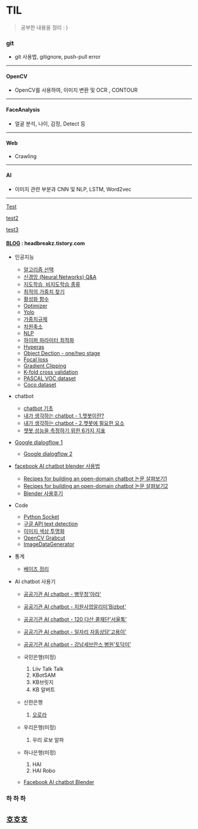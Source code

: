 # TIL 

> 공부한 내용을 정리 : )

### git

* git 사용법, gitignore, push-pull error

---

#### OpenCV

* OpenCV를 사용하여, 이미지 변환 및 OCR , CONTOUR 

---

#### FaceAnalysis

* 얼굴 분석, 나이, 감정, Detect 등 

---

#### Web

* Crawling

---

#### AI

* 이미지 관련 부분과 CNN  및 NLP, LSTM, Word2vec

---

[Test](#하)

[test2](#호호호)

[test3](#하_하_하)





#### [BLOG](headbreakz.tistory.com) : headbreakz.tistory.com

* 인공지능

  * [알고리즘 선택](https://headbreakz.tistory.com/entry/인공지능-알고리즘-선택)
  * [신경망 (Neural Networks) Q&A](https://headbreakz.tistory.com/entry/인공지능-QA-1)
  * [지도학습, 비지도학습 종류](https://headbreakz.tistory.com/entry/인공지능-지도학습비지도학습-알고리즘-종류)
  * [최적의 가중치 찾기](https://headbreakz.tistory.com/entry/인공지능-최적의-가중치-찾기)
  * [활성화 함수](https://headbreakz.tistory.com/entry/인공지능-활성화-함수)
  * [Optimizer](https://headbreakz.tistory.com/entry/인공지능-Optimizer)
  * [Yolo](https://headbreakz.tistory.com/entry/인공지능-YOLO)
  * [가중치규제](https://headbreakz.tistory.com/entry/인공지능-가중치-규제)
  * [차원축소](https://headbreakz.tistory.com/entry/인공지능-차원축소)
  * [NLP](https://headbreakz.tistory.com/entry/인공지능-NLP)
  * [하이퍼 파라미터 최적화](https://headbreakz.tistory.com/entry/인공지능-하이퍼-파라미터-최적화)
  * [Hyperas](https://headbreakz.tistory.com/entry/인공지능-Hyperas)
  * [Object Dection - one/two stage](https://headbreakz.tistory.com/entry/인공지능-two-stage-method)
  * [Focal loss](https://headbreakz.tistory.com/entry/인공지능-Batch-Mini-Batch)
  * [Gradient Clipping](https://headbreakz.tistory.com/entry/인공지능-Gradient-Clipping)
  * [K-fold cross validation](https://headbreakz.tistory.com/entry/k-fold-cross-validation)
  * [PASCAL VOC dataset](https://headbreakz.tistory.com/entry/PASCAL-VOC)
  * [Coco dataset](https://headbreakz.tistory.com/entry/coco)
* chatbot

  * [chatbot 기초](https://headbreakz.tistory.com/entry/chatbot-기초-내용)
  * [내가 생각하는 chatbot - 1.챗봇이란?](https://headbreakz.tistory.com/entry/chatbot-%EB%82%B4%EA%B0%80-%EC%83%9D%EA%B0%81%ED%95%98%EB%8A%94-chatbot)
  * [내가 생각하는 chatbot - 2.챗봇에 필요한 요소](https://headbreakz.tistory.com/entry/chatbot-%EB%82%B4%EA%B0%80-%EC%83%9D%EA%B0%81%ED%95%98%EB%8A%94-chatbot-2-%EC%B1%97%EB%B4%87%EC%97%90-%ED%95%84%EC%9A%94%ED%95%9C-%EC%9A%94%EC%86%8C)
  * [챗봇 성능을 측정하기 위한 6가지 지표](https://headbreakz.tistory.com/entry/Chatbot-%EC%B1%97%EB%B4%87-%EC%84%B1%EB%8A%A5%EC%9D%84-%EC%B8%A1%EC%A0%95%ED%95%98%EA%B8%B0-%EC%9C%84%ED%95%9C-6%EA%B0%80%EC%A7%80-%EC%A7%80%ED%91%9C)
* [Google dialogflow 1](https://headbreakz.tistory.com/entry/chatbot-Google-dialogflow-1)
  
  * [Google dialogflow 2](https://headbreakz.tistory.com/entry/chatbot-Google-dialogflow-2)
* [facebook AI chatbot blender 사용법](https://headbreakz.tistory.com/entry/Chatbot-facebook-AI-chatbot-blender-%EC%82%AC%EC%9A%A9%EB%B0%A9%EB%B2%95-colab)
  * [Recipes for building an open-domain chatbot 논문 살펴보기1](https://headbreakz.tistory.com/entry/Chatbot-Recipes-for-building-an-open-domain-chatbot-%EC%82%B4%ED%8E%B4%EB%B3%B4%EA%B8%B0-1)
  * [Recipes for building an open-domain chatbot 논문 살펴보기2](https://headbreakz.tistory.com/entry/Chatbot-Recipes-for-building-an-open-domain-chatbot-%EC%82%B4%ED%8E%B4%EB%B3%B4%EA%B8%B0-2)
  * [Blender 사용후기](https://headbreakz.tistory.com/entry/chatbot-facebook-AI-chatbot-%EC%82%AC%EC%9A%A9%EA%B8%B0-Blender)
* Code

  * [Python Socket](https://headbreakz.tistory.com/entry/Code-Python-Socket)
  * [구글 API text detection](https://headbreakz.tistory.com/entry/code-이미지에서-글씨-찾기-구글-API-windows에서)
  * [이미지 색상 투명화](https://headbreakz.tistory.com/entry/code-이미지에서-픽셀-투명화-하기)
  * [OpenCV Grabcut](https://headbreakz.tistory.com/entry/code-OpenCV-GrabCut)
  * [ImageDataGenerator](https://headbreakz.tistory.com/entry/CODE-ImageDataGenerator)
* 통계
  
  * [베이즈 정리](https://headbreakz.tistory.com/entry/통계-베이즈-정리)
* AI chatbot 사용기
  * [공공기관 AI chatbot - 병무청'아라'](https://headbreakz.tistory.com/entry/chatbot-%EA%B3%B5%EA%B3%B5%EA%B8%B0%EA%B4%80-AI-Chatbot-%EC%82%AC%EC%9A%A9%EA%B8%B0-%EB%B3%91%EB%AC%B4%EC%B2%AD-%EC%95%84%EB%9D%BC)
  
  * [공공기관 AI chatbot - 지원사업알리미'Bizbot' ](https://headbreakz.tistory.com/entry/chatbot-%EA%B3%B5%EA%B3%B5%EA%B8%B0%EA%B4%80-AI-Chatbot-%EC%82%AC%EC%9A%A9%EA%B8%B0-%EC%A7%80%EC%9B%90%EC%82%AC%EC%97%85%EC%95%8C%EB%A6%AC%EB%AF%B8-BizBot)
  
  * [공공기관 AI chatbot - 120 다산 콜재단'서울톡'](https://headbreakz.tistory.com/entry/chatbot-%EA%B3%B5%EA%B3%B5%EA%B8%B0%EA%B4%80-AI-Chatbot-%EC%82%AC%EC%9A%A9%EA%B8%B0-120-%EB%8B%A4%EC%82%B0-%EC%BD%9C%EC%9E%AC%EB%8B%A8-%EC%84%9C%EC%9A%B8%ED%86%A1)
  
  * [공공기관 AI chatbot - 일자리 자동상담'고용이'](https://headbreakz.tistory.com/entry/chatbot-%EA%B3%B5%EA%B3%B5%EA%B8%B0%EA%B4%80-AI-Chatbot-%EC%82%AC%EC%9A%A9%EA%B8%B0-%EC%9D%BC%EC%9E%90%EB%A6%AC-%EC%9E%90%EB%8F%99%EC%83%81%EB%8B%B4-%EA%B3%A0%EC%9A%A9%EC%9D%B4)
  
  * [공공기관 AI chatbot - 강남세브란스 병원'토닥이'](https://headbreakz.tistory.com/entry/chatbot-AI-Chatbot-%EC%82%AC%EC%9A%A9%EA%B8%B0-%EA%B0%95%EB%82%A8%EC%84%B8%EB%B8%8C%EB%9E%80%EC%8A%A4%EB%B3%91%EC%9B%90-%ED%86%A0%EB%8B%A5%EC%9D%B4)
  
  * 국민은행(미정)
    1. Liiv Talk Talk
    2. KBotSAM
    3. KB브릿지
    4. KB 알버트
    
  * 신한은행
    
    1. [오로라](https://headbreakz.tistory.com/entry/Chatbot-%EC%9D%80%ED%96%89-APP-%EC%B1%97%EB%B4%87-%EC%82%AC%EC%9A%A9%EA%B8%B0-%EC%8B%A0%ED%95%9C%EC%9D%80%ED%96%89-%EC%8F%A0%EB%A9%94%EC%9D%B4%ED%8A%B8-%EC%98%A4%EB%A1%9C%EB%9D%BC)
    
  * 우리은행(미정)
    
    1. 우리 로보 알파
    
  * 하나은행(미정)
    1. HAI
    2. HAI Robo
    
  * [Facebook AI chatbot Blender](https://headbreakz.tistory.com/entry/chatbot-facebook-AI-chatbot-%EC%82%AC%EC%9A%A9%EA%B8%B0-Blender)
  
    

### 하 하 하

## 호호호



